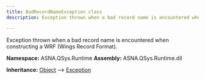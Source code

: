 ```yaml
---
title: BadRecordNameException class
description: Exception thrown when a bad record name is encountered when constructing a WRF (Wings Record Format).

---
```


Exception thrown when a bad record name is encountered when constructing a WRF (Wings Record Format).

**Namespace:** ASNA.QSys.Runtime
**Assembly:** ASNA.QSys.Runtime.dll

**Inheritance:** [Object](https://docs.microsoft.com/en-us/dotnet/api/system.object) --> [Exception](https://docs.microsoft.com/en-us/dotnet/api/system.exception)
<br>
<br>
